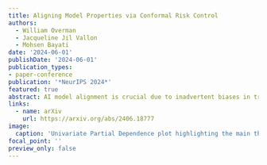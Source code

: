 ```yaml
---
title: Aligning Model Properties via Conformal Risk Control
authors:
  - William Overman
  - Jacqueline Jil Vallon
  - Mohsen Bayati
date: '2024-06-01'
publishDate: '2024-06-01'
publication_types:
- paper-conference
publication: '*NeurIPS 2024*'
featured: true
abstract: AI model alignment is crucial due to inadvertent biases in training data and the underspecified machine learning pipeline, where models with excellent test metrics may not meet end-user requirements. While post-training alignment via human feedback shows promise, these methods are often limited to generative AI settings where humans can interpret and provide feedback on model outputs. In traditional non-generative settings with numerical or categorical outputs, detecting misalignment through single-sample outputs remains challenging, and enforcing alignment during training requires repeating costly training processes. In this paper we consider an alternative strategy. We propose interpreting model alignment through property testing, defining an aligned model f as one belonging to a subset P of functions that exhibit specific desired behaviors. We focus on post-processing a pre-trained model f to better align with P using conformal risk control. Specifically, we develop a general procedure for converting queries for testing a given property P to a collection of loss functions suitable for use in a conformal risk control algorithm. We prove a probabilistic guarantee that the resulting conformal interval around f contains a function approximately satisfying P. We exhibit applications of our methodology on a collection of supervised learning datasets for (shape-constrained) properties such as monotonicity and concavity. The general procedure is flexible and can be applied to a wide range of desired properties. Finally, we prove that pre-trained models will always require alignment techniques even as model sizes or training data increase, as long as the training data contains even small biases.
links:
  - name: arXiv
    url: https://arxiv.org/abs/2406.18777
image:
  caption: 'Univariate Partial Dependence plot highlighting the main theorem, which shows that we can find a function satisfying the desired property of monotonicity within the conformal band.'
focal_point: ''
preview_only: false
---
```



